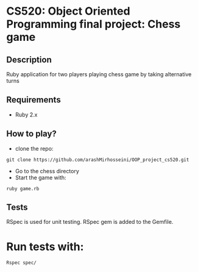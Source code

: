 # CS520: Object Oriented Programming final project: Chess game

## Description
Ruby application for two players playing chess game by taking alternative turns

## Requirements
* Ruby 2.x

## How to play?
* clone the repo:
```
git clone https://github.com/arashMirhosseini/OOP_project_cs520.git
```
* Go to the chess directory
* Start the game with:
```
ruby game.rb
```
## Tests
RSpec is used for unit testing. RSpec gem is added to the Gemfile.
# Run tests with:
```
Rspec spec/
```


